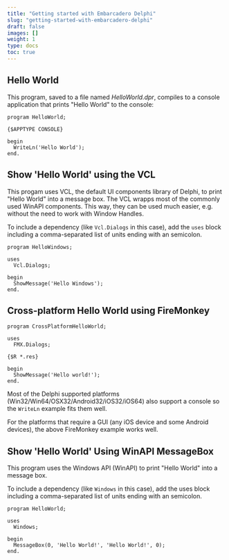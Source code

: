 ```yaml
---
title: "Getting started with Embarcadero Delphi"
slug: "getting-started-with-embarcadero-delphi"
draft: false
images: []
weight: 1
type: docs
toc: true
---
```


## Hello World
This program, saved to a file named *HelloWorld.dpr*, compiles to a console application that prints "Hello World" to the console:

    program HelloWorld;

    {$APPTYPE CONSOLE}

    begin
      WriteLn('Hello World');
    end.

## Show 'Hello World' using the VCL
This progam uses VCL, the default UI components library of Delphi, to print "Hello World" into a message box. The VCL wrapps most of the commonly used WinAPI components. This way, they can be used much easier, e.g. without the need to work with Window Handles.

To include a dependency (like `Vcl.Dialogs` in this case), add the `uses` block including a comma-separated list of units ending with an semicolon.
   
    program HelloWindows;

    uses
      Vcl.Dialogs;

    begin
      ShowMessage('Hello Windows');
    end.

## Cross-platform Hello World using FireMonkey
<!-- if version [gte XE2] -->

    program CrossPlatformHelloWorld;
    
    uses
      FMX.Dialogs;
    
    {$R *.res}
    
    begin
      ShowMessage('Hello world!');
    end.

Most of the Delphi supported platforms (Win32/Win64/OSX32/Android32/iOS32/iOS64) also support a console so the `WriteLn` example fits them well. 

For the platforms that require a GUI (any iOS device and some Android devices), the above FireMonkey example works well.
<!-- end version if -->

## Show 'Hello World' Using WinAPI MessageBox
This program uses the Windows API (WinAPI) to print "Hello World" into a message box.

To include a dependency (like `Windows` in this case), add the uses block including a comma-separated list of units ending with an semicolon.

    program HelloWorld;
    
    uses
      Windows;
    
    begin
      MessageBox(0, 'Hello World!', 'Hello World!', 0);
    end.

